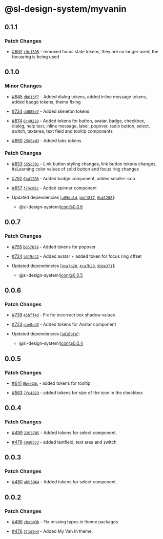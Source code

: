 # @sl-design-system/myvanin

## 0.1.1

### Patch Changes

- [#892](https://github.com/sl-design-system/components/pull/892) [`c9c1395`](https://github.com/sl-design-system/components/commit/c9c1395c60eeb958dd25098e85c94818fac635bc) - removed focus state tokens, they are no longer used; the focusring is being used

## 0.1.0

### Minor Changes

- [#845](https://github.com/sl-design-system/components/pull/845) [`db815f7`](https://github.com/sl-design-system/components/commit/db815f7be2efe533d347c6508cc60a98dc459fd2) - Added dialog tokens, added inline message tokens, added badge tokens, theme fixing

- [#734](https://github.com/sl-design-system/components/pull/734) [`dd885e7`](https://github.com/sl-design-system/components/commit/dd885e7be09821cac9f66d60ef463017677703bc) - Added skeleton tokens

- [#874](https://github.com/sl-design-system/components/pull/874) [`0c49228`](https://github.com/sl-design-system/components/commit/0c49228140539881d8151a713d97af3aabe4428f) - Added tokens for button, avatar, badge, checkbox, dialog, help text, inline message, label, popover, radio button, select, switch, textarea, text field and tooltip components

- [#860](https://github.com/sl-design-system/components/pull/860) [`25064d3`](https://github.com/sl-design-system/components/commit/25064d3adbcc324851768f1fe91637b98f2a702e) - Added tabs tokens

### Patch Changes

- [#853](https://github.com/sl-design-system/components/pull/853) [`555c301`](https://github.com/sl-design-system/components/commit/555c301f416a7a35dad4f167b21b91f0c735ce51) - Link button styling changes, link button tokens changes, itsLearning color values of solid button and focus ring changes

- [#792](https://github.com/sl-design-system/components/pull/792) [`0b41208`](https://github.com/sl-design-system/components/commit/0b41208f390b27e3738e0d81258abeaa18e19a0f) - Added badge component, added smaller icon.

- [#857](https://github.com/sl-design-system/components/pull/857) [`f74c08c`](https://github.com/sl-design-system/components/commit/f74c08ce722574ec4b14b80f300340bc34fc3160) - Added spinner component

- Updated dependencies [[`a05db1d`](https://github.com/sl-design-system/components/commit/a05db1dcc19153ce0c843782c6d5aff46a992acf), [`bbf18f7`](https://github.com/sl-design-system/components/commit/bbf18f7453debffe8f3bebf096a0552b8df60500), [`0b41208`](https://github.com/sl-design-system/components/commit/0b41208f390b27e3738e0d81258abeaa18e19a0f)]:
  - @sl-design-system/icon@0.0.6

## 0.0.7

### Patch Changes

- [#755](https://github.com/sl-design-system/components/pull/755) [`b657079`](https://github.com/sl-design-system/components/commit/b657079044ed53a9b49d4374a08bdc3a32179eeb) - Added tokens for popover

- [#724](https://github.com/sl-design-system/components/pull/724) [`b3f9d42`](https://github.com/sl-design-system/components/commit/b3f9d42945c7b427105353ede3cf74ba3191792d) - Added avatar + added token for focus ring offset

- Updated dependencies [[`4ca7b20`](https://github.com/sl-design-system/components/commit/4ca7b20ee7d09ee2ccfcf2743fd48f00a8207e39), [`4ca7b20`](https://github.com/sl-design-system/components/commit/4ca7b20ee7d09ee2ccfcf2743fd48f00a8207e39), [`9b8e371`](https://github.com/sl-design-system/components/commit/9b8e371932fbe979f3250e07c605ad39239d4f82)]:
  - @sl-design-system/icon@0.0.5

## 0.0.6

### Patch Changes

- [#739](https://github.com/sl-design-system/components/pull/739) [`45bff4d`](https://github.com/sl-design-system/components/commit/45bff4d60a32f4d46d8c9c99200efeaa1be6a2f0) - Fix for incorrect box shadow values

- [#723](https://github.com/sl-design-system/components/pull/723) [`dae8cd3`](https://github.com/sl-design-system/components/commit/dae8cd300a29df1f52eb0560bfc79574424e2b72) - Added tokens for Avatar component

- Updated dependencies [[`a816bfe`](https://github.com/sl-design-system/components/commit/a816bfec8e3459cc3b12def88922a421345768f0)]:
  - @sl-design-system/icon@0.0.4

## 0.0.5

### Patch Changes

- [#641](https://github.com/sl-design-system/components/pull/641) [`0bee2dc`](https://github.com/sl-design-system/components/commit/0bee2dcaeff1b0648cfb2da397e7e8046007bea9) - added tokens for tooltip

- [#563](https://github.com/sl-design-system/components/pull/563) [`7fc4823`](https://github.com/sl-design-system/components/commit/7fc482392ab89ca8cb15f0c9254b6758f6171baa) - added tokens for size of the icon in the checkbox

## 0.0.4

### Patch Changes

- [#499](https://github.com/sl-design-system/components/pull/499) [`2203785`](https://github.com/sl-design-system/components/commit/22037855352e444362e42ebfebf9e6d1295bada1) - Added tokens for select component.

- [#478](https://github.com/sl-design-system/components/pull/478) [`b9a0b33`](https://github.com/sl-design-system/components/commit/b9a0b338b4e4047dbd809e501c163fa97a39130e) - added textfield, text area and switch

## 0.0.3

### Patch Changes

- [#480](https://github.com/sl-design-system/components/pull/480) [`abb5964`](https://github.com/sl-design-system/components/commit/abb5964e20773add8d8f7a2837bb3fc84018f9ac) - Added tokens for select component.

## 0.0.2

### Patch Changes

- [#496](https://github.com/sl-design-system/components/pull/496) [`cbab43b`](https://github.com/sl-design-system/components/commit/cbab43b434bd82ea4cacf490034960f554bccc28) - Fix missing types in theme packages

- [#476](https://github.com/sl-design-system/components/pull/476) [`2f1d9e4`](https://github.com/sl-design-system/components/commit/2f1d9e490bf70cd19707527876cf66641ca7f58c) - Added My Van In theme.
